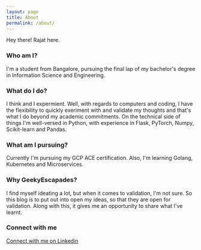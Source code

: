 ```yaml
---
layout: page
title: About
permalink: /about/
---
```


Hey there! Rajat here.

### Who am I?
I'm a student from Bangalore, pursuing the final lap of my bachelor's degree in Information Science and Engineering.

### What do I do?
I think and I expermient.
Well, with regards to computers and coding, I have the flexibility to quickly exeriment with and validate my thoughts and that's what I do beyond my academic commitments.
On the technical side of things I'm well-versed in Python, with experience in Flask, PyTorch, Numpy, Scikit-learn and Pandas.

### What am I pursuing?
Currently I'm pursuing my GCP ACE certification. Also, I'm learning Golang, Kubernetes and Microservices. 

### Why GeekyEscapades?
I find myself ideating a lot, but when it comes to validation, I'm not sure. So this blog is to put out into open my ideas, so that they are open for validation. Along with this, it gives me an opportunity to share what I've learnt.

### Connect with me
[Connect with me on Linkedin](https://www.linkedin.com/in/rajat-m-jain/)
